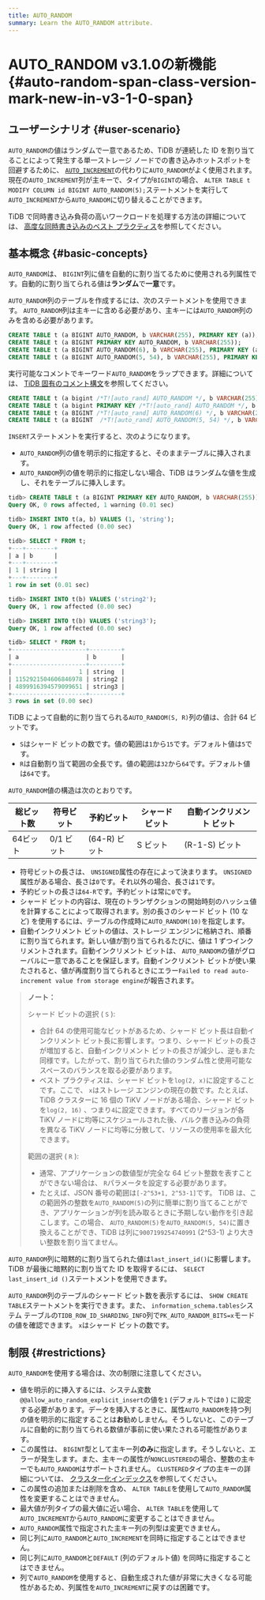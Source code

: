 ```yaml
---
title: AUTO_RANDOM
summary: Learn the AUTO_RANDOM attribute.
---
```


# AUTO_RANDOM v3.1.0<span class="version-mark">の新機能</span> {#auto-random-span-class-version-mark-new-in-v3-1-0-span}

## ユーザーシナリオ {#user-scenario}

`AUTO_RANDOM`の値はランダムで一意であるため、TiDB が連続した ID を割り当てることによって発生する単一ストレージ ノードでの書き込みホットスポットを回避するために、 [`AUTO_INCREMENT`](/auto-increment.md)の代わりに`AUTO_RANDOM`がよく使用されます。現在の`AUTO_INCREMENT`列が主キーで、タイプが`BIGINT`の場合、 `ALTER TABLE t MODIFY COLUMN id BIGINT AUTO_RANDOM(5);`ステートメントを実行して`AUTO_INCREMENT`から`AUTO_RANDOM`に切り替えることができます。

<CustomContent platform="tidb">

TiDB で同時書き込み負荷の高いワークロードを処理する方法の詳細については、 [高度な同時書き込みのベスト プラクティス](/best-practices/high-concurrency-best-practices.md)を参照してください。

</CustomContent>

## 基本概念 {#basic-concepts}

`AUTO_RANDOM`は、 `BIGINT`列に値を自動的に割り当てるために使用される列属性です。自動的に割り当てられる値は**ランダム**で<strong>一意</strong>です。

`AUTO_RANDOM`列のテーブルを作成するには、次のステートメントを使用できます。 `AUTO_RANDOM`列は主キーに含める必要があり、主キーには`AUTO_RANDOM`列のみを含める必要があります。

```sql
CREATE TABLE t (a BIGINT AUTO_RANDOM, b VARCHAR(255), PRIMARY KEY (a));
CREATE TABLE t (a BIGINT PRIMARY KEY AUTO_RANDOM, b VARCHAR(255));
CREATE TABLE t (a BIGINT AUTO_RANDOM(6), b VARCHAR(255), PRIMARY KEY (a));
CREATE TABLE t (a BIGINT AUTO_RANDOM(5, 54), b VARCHAR(255), PRIMARY KEY (a));
```

実行可能なコメントでキーワード`AUTO_RANDOM`をラップできます。詳細については、 [TiDB 固有のコメント構文](/comment-syntax.md#tidb-specific-comment-syntax)を参照してください。

```sql
CREATE TABLE t (a bigint /*T![auto_rand] AUTO_RANDOM */, b VARCHAR(255), PRIMARY KEY (a));
CREATE TABLE t (a bigint PRIMARY KEY /*T![auto_rand] AUTO_RANDOM */, b VARCHAR(255));
CREATE TABLE t (a BIGINT /*T![auto_rand] AUTO_RANDOM(6) */, b VARCHAR(255), PRIMARY KEY (a));
CREATE TABLE t (a BIGINT  /*T![auto_rand] AUTO_RANDOM(5, 54) */, b VARCHAR(255), PRIMARY KEY (a));
```

`INSERT`ステートメントを実行すると、次のようになります。

-   `AUTO_RANDOM`列の値を明示的に指定すると、そのままテーブルに挿入されます。
-   `AUTO_RANDOM`列の値を明示的に指定しない場合、TiDB はランダムな値を生成し、それをテーブルに挿入します。

```sql
tidb> CREATE TABLE t (a BIGINT PRIMARY KEY AUTO_RANDOM, b VARCHAR(255));
Query OK, 0 rows affected, 1 warning (0.01 sec)

tidb> INSERT INTO t(a, b) VALUES (1, 'string');
Query OK, 1 row affected (0.00 sec)

tidb> SELECT * FROM t;
+---+--------+
| a | b      |
+---+--------+
| 1 | string |
+---+--------+
1 row in set (0.01 sec)

tidb> INSERT INTO t(b) VALUES ('string2');
Query OK, 1 row affected (0.00 sec)

tidb> INSERT INTO t(b) VALUES ('string3');
Query OK, 1 row affected (0.00 sec)

tidb> SELECT * FROM t;
+---------------------+---------+
| a                   | b       |
+---------------------+---------+
|                   1 | string  |
| 1152921504606846978 | string2 |
| 4899916394579099651 | string3 |
+---------------------+---------+
3 rows in set (0.00 sec)
```

TiDB によって自動的に割り当てられる`AUTO_RANDOM(S, R)`列の値は、合計 64 ビットです。

-   `S`はシャード ビットの数です。値の範囲は`1`から`15`です。デフォルト値は`5`です。
-   `R`は自動割り当て範囲の全長です。値の範囲は`32`から`64`です。デフォルト値は`64`です。

`AUTO_RANDOM`値の構造は次のとおりです。

| 総ビット数 | 符号ビット   | 予約ビット      | シャードビット | 自動インクリメント ビット |
| ----- | ------- | ---------- | ------- | ------------- |
| 64ビット | 0/1 ビット | (64-R) ビット | S ビット   | (R-1-S) ビット   |

-   符号ビットの長さは、 `UNSIGNED`属性の存在によって決まります。 `UNSIGNED`属性がある場合、長さは`0`です。それ以外の場合、長さは`1`です。
-   予約ビットの長さは`64-R`です。予約ビットは常に`0`です。
-   シャード ビットの内容は、現在のトランザクションの開始時刻のハッシュ値を計算することによって取得されます。別の長さのシャード ビット (10 など) を使用するには、テーブルの作成時に`AUTO_RANDOM(10)`を指定します。
-   自動インクリメント ビットの値は、ストレージ エンジンに格納され、順番に割り当てられます。新しい値が割り当てられるたびに、値は 1 ずつインクリメントされます。自動インクリメント ビットは、 `AUTO_RANDOM`の値がグローバルに一意であることを保証します。自動インクリメント ビットが使い果たされると、値が再度割り当てられるときにエラー`Failed to read auto-increment value from storage engine`が報告されます。

> **ノート：**
>
> シャード ビットの選択 ( `S` ):
>
> -   合計 64 の使用可能なビットがあるため、シャード ビット長は自動インクリメント ビット長に影響します。つまり、シャード ビットの長さが増加すると、自動インクリメント ビットの長さが減少し、逆もまた同様です。したがって、割り当てられた値のランダム性と使用可能なスペースのバランスを取る必要があります。
> -   ベスト プラクティスは、シャード ビットを`log(2, x)`に設定することです。ここで、 `x`はストレージ エンジンの現在の数です。たとえば、TiDB クラスターに 16 個の TiKV ノードがある場合、シャード ビットを`log(2, 16)` 、つまり`4`に設定できます。すべてのリージョンが各 TiKV ノードに均等にスケジュールされた後、バルク書き込みの負荷を異なる TiKV ノードに均等に分散して、リソースの使用率を最大化できます。
>
> 範囲の選択 ( `R` ):
>
> -   通常、アプリケーションの数値型が完全な 64 ビット整数を表すことができない場合は、 `R`パラメータを設定する必要があります。
> -   たとえば、JSON 番号の範囲は`[-2^53+1, 2^53-1]`です。 TiDB は、この範囲外の整数を`AUTO_RANDOM(5)`の列に簡単に割り当てることができ、アプリケーションが列を読み取るときに予期しない動作を引き起こします。この場合、 `AUTO_RANDOM(5)`を`AUTO_RANDOM(5, 54)`に置き換えることができ、TiDB は列に`9007199254740991` (2^53-1) より大きい整数を割り当てません。

`AUTO_RANDOM`列に暗黙的に割り当てられた値は`last_insert_id()`に影響します。 TiDB が最後に暗黙的に割り当てた ID を取得するには、 `SELECT last_insert_id ()`ステートメントを使用できます。

`AUTO_RANDOM`列のテーブルのシャード ビット数を表示するには、 `SHOW CREATE TABLE`ステートメントを実行できます。また、 `information_schema.tables`システム テーブルの`TIDB_ROW_ID_SHARDING_INFO`列で`PK_AUTO_RANDOM_BITS=x`モードの値を確認できます。 `x`はシャード ビットの数です。

## 制限 {#restrictions}

`AUTO_RANDOM`を使用する場合は、次の制限に注意してください。

-   値を明示的に挿入するには、システム変数`@@allow_auto_random_explicit_insert`の値を`1` (デフォルトでは`0` ) に設定する必要があります。データを挿入するときに、属性`AUTO_RANDOM`を持つ列の値を明示的に指定することは**お**勧めしません。そうしないと、このテーブルに自動的に割り当てられる数値が事前に使い果たされる可能性があります。
-   この属性は、 `BIGINT`型として主キー列**のみ**に指定します。そうしないと、エラーが発生します。また、主キーの属性が`NONCLUSTERED`の場合、整数の主キーでも`AUTO_RANDOM`はサポートされません。 `CLUSTERED`タイプの主キーの詳細については、 [クラスター化インデックス](/clustered-indexes.md)を参照してください。
-   この属性の追加または削除を含め、 `ALTER TABLE`を使用して`AUTO_RANDOM`属性を変更することはできません。
-   最大値が列タイプの最大値に近い場合、 `ALTER TABLE`を使用して`AUTO_INCREMENT`から`AUTO_RANDOM`に変更することはできません。
-   `AUTO_RANDOM`属性で指定された主キー列の列型は変更できません。
-   同じ列に`AUTO_RANDOM`と`AUTO_INCREMENT`を同時に指定することはできません。
-   同じ列に`AUTO_RANDOM`と`DEFAULT` (列のデフォルト値) を同時に指定することはできません。
-   列で`AUTO_RANDOM`を使用すると、自動生成された値が非常に大きくなる可能性があるため、列属性を`AUTO_INCREMENT`に戻すのは困難です。
